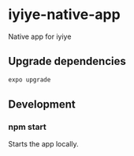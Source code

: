 # iyiye-native-app

Native app for iyiye

## Upgrade dependencies

```bash
expo upgrade
```

## Development

### npm start

Starts the app locally.

